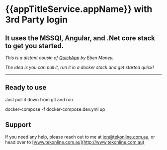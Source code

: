 # {{appTitleService.appName}} with 3rd Party login

## It uses the MS**SQ**l, **A**ngular, and .**N**et core stack to get you started.

*This is a distant cousin of [QuickApp](https://github.com/emonney/QuickApp) by Eben Money.*

*The idea is you can pull it, run it in a docker stack and get started quick!*

---

## Ready to use

Just pull it down from git and run

docker-compose -f docker-compose.dev.yml up


## Support

If you need any help, please reach out to me at [jon@tekonline.com.au](mailto:jon@tekonline.com.au), or head over to [www.tekonline.com.au](http://www.tekonline.com.au)
